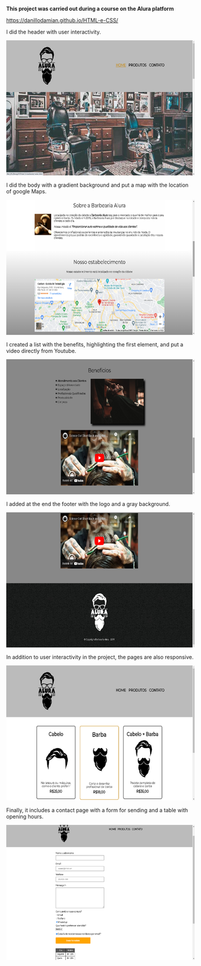 <strong>This project was carried out during a course on the Alura platform</strong>

https://danillodamian.github.io/HTML-e-CSS/

I did the header with user interactivity.

<img height="360em" src="https://github.com/DanilloDamian/HTML-e-CSS/blob/main/Content/img/Screenshot_1.png"/>


I did the body with a gradient background and put a map with the location of google Maps.


<img height="360em" src="https://github.com/DanilloDamian/HTML-e-CSS/blob/main/Content/img/Screenshot_2.png"/>


I created a list with the benefits, highlighting the first element, and put a video directly from Youtube.


<img height="360em" src="https://github.com/DanilloDamian/HTML-e-CSS/blob/main/Content/img/Screenshot_3.png"/>

I added at the end the footer with the logo and a gray background.

<img height="360em" src="https://github.com/DanilloDamian/HTML-e-CSS/blob/main/Content/img/Screenshot_4.png"/>

In addition to user interactivity in the project, the pages are also responsive.

<img height="360em" src="https://github.com/DanilloDamian/HTML-e-CSS/blob/main/Content/img/Screenshot_5.png"/>


Finally, it includes a contact page with a form for sending and a table with opening hours.

<img height="360em" src="https://github.com/DanilloDamian/HTML-e-CSS/blob/main/Content/img/Screenshot_6.png"/>
